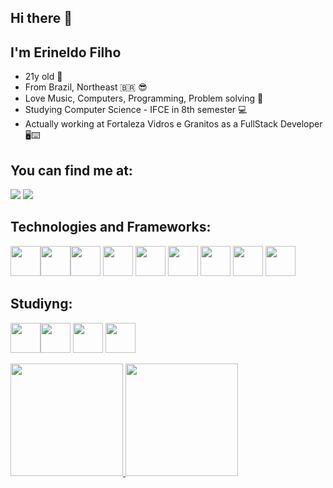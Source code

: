 ## Hi there 👋
## I'm Erineldo Filho
- 21y old :robot:	
- From Brazil, Northeast :brazil: :sunglasses:
- Love Music, Computers, Programming, Problem solving :thinking:
- Studying Computer Science - IFCE in 8th semester :computer:
- Actually working at Fortaleza Vidros e Granitos as a FullStack Developer :desktop_computer::keyboard:
 
## You can find me at:
<div>
  <a href = "mailto:erineldx@gmail.com"><img loading="lazy" src="https://img.shields.io/badge/Gmail-D14836?style=for-the-badge&logo=gmail&logoColor=white" target="_blank"></a>
  <a href="https://www.linkedin.com/in/erxfilho" target="_blank"><img loading="lazy" src="https://img.shields.io/badge/-LinkedIn-%230077B5?style=for-the-badge&logo=linkedin&logoColor=white" target="_blank"></a>
</div>

## Technologies and Frameworks:
<img src="https://cdn.jsdelivr.net/gh/devicons/devicon/icons/git/git-original.svg" width="48px"/><img src="https://cdn.jsdelivr.net/gh/devicons/devicon/icons/bootstrap/bootstrap-original.svg" width="48px" />
<img src="https://cdn.jsdelivr.net/gh/devicons/devicon/icons/react/react-original.svg"  width="48px" style="float: left;"/>
<img src="https://cdn.jsdelivr.net/gh/devicons/devicon/icons/nodejs/nodejs-original.svg"  width="48px"/>
<img src="https://cdn.jsdelivr.net/gh/devicons/devicon/icons/python/python-original.svg" width="48px"/>
<img src="https://cdn.jsdelivr.net/gh/devicons/devicon/icons/java/java-original.svg" width="48px"/>
<img src="https://cdn.jsdelivr.net/gh/devicons/devicon/icons/express/express-original-wordmark.svg" width="48px"/>
<img src="https://cdn.jsdelivr.net/gh/devicons/devicon/icons/mysql/mysql-original.svg" width="48px"/>
<img src="https://cdn.jsdelivr.net/gh/devicons/devicon/icons/php/php-original.svg" width="48px"/>

          
## Studiyng:
<img src="https://cdn.jsdelivr.net/gh/devicons/devicon/icons/linux/linux-original.svg" width="48px"/><img src="https://cdn.jsdelivr.net/gh/devicons/devicon/icons/amazonwebservices/amazonwebservices-original.svg" width="48px"/>
<img src="https://cdn.jsdelivr.net/gh/devicons/devicon/icons/docker/docker-original-wordmark.svg" width="48px"/>
<img src="https://cdn.jsdelivr.net/gh/devicons/devicon/icons/postgresql/postgresql-original-wordmark.svg" width="48px"/>

<div>
<a href="https://github.com/erfilho">
<img loading="lazy" height="180em" src="https://github-readme-stats.vercel.app/api/top-langs/?username=erfilho&layout=compact&langs_count=7&theme=synthwave"/>
<img loading="lazy" height="180em" src="https://github-readme-stats.vercel.app/api?username=erfilho&show_icons=true&theme=synthwave&include_all_commits=true&count_private=true"/>
</div>

<!-- Here are some ideas to get you started:

- 🔭 I’m currently working on ...
- 🌱 I’m currently learning ...
- 👯 I’m looking to collaborate on ...
- 🤔 I’m looking for help with ...
- 💬 Ask me about ...
- 📫 How to reach me: ...
- 😄 Pronouns: ...
- ⚡ Fun fact: ...
-->
